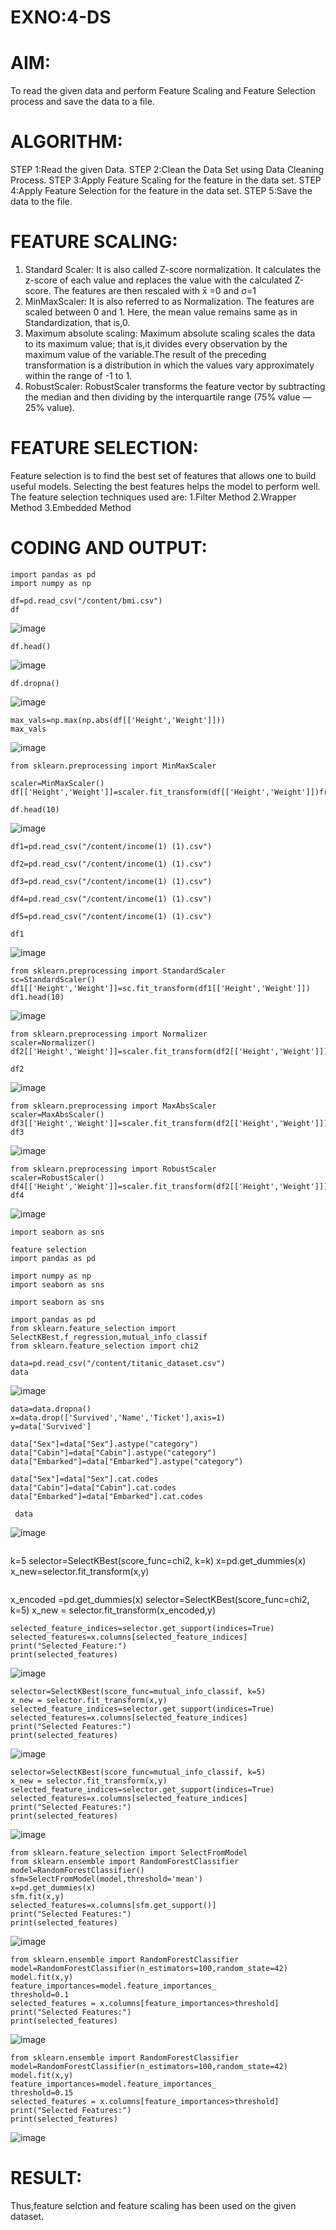 # EXNO:4-DS
# AIM:
To read the given data and perform Feature Scaling and Feature Selection process and save the
data to a file.

# ALGORITHM:
STEP 1:Read the given Data.
STEP 2:Clean the Data Set using Data Cleaning Process.
STEP 3:Apply Feature Scaling for the feature in the data set.
STEP 4:Apply Feature Selection for the feature in the data set.
STEP 5:Save the data to the file.

# FEATURE SCALING:
1. Standard Scaler: It is also called Z-score normalization. It calculates the z-score of each value and replaces the value with the calculated Z-score. The features are then rescaled with x̄ =0 and σ=1
2. MinMaxScaler: It is also referred to as Normalization. The features are scaled between 0 and 1. Here, the mean value remains same as in Standardization, that is,0.
3. Maximum absolute scaling: Maximum absolute scaling scales the data to its maximum value; that is,it divides every observation by the maximum value of the variable.The result of the preceding transformation is a distribution in which the values vary approximately within the range of -1 to 1.
4. RobustScaler: RobustScaler transforms the feature vector by subtracting the median and then dividing by the interquartile range (75% value — 25% value).

# FEATURE SELECTION:
Feature selection is to find the best set of features that allows one to build useful models. Selecting the best features helps the model to perform well.
The feature selection techniques used are:
1.Filter Method
2.Wrapper Method
3.Embedded Method

# CODING AND OUTPUT:
 ```
import pandas as pd
import numpy as np
```
```
df=pd.read_csv("/content/bmi.csv")
df
```
![image](https://github.com/user-attachments/assets/a66652f9-c881-4a86-9d60-f92810b15c79)
```
df.head()
```
![image](https://github.com/user-attachments/assets/da322bb8-5154-4a88-956d-6b2ddc277842)
```
df.dropna()
```
![image](https://github.com/user-attachments/assets/be732e5d-f3d4-43d3-98cd-e3880852c0f4)
```
max_vals=np.max(np.abs(df[['Height','Weight']]))
max_vals
```
![image](https://github.com/user-attachments/assets/f637300f-cced-442c-a903-39645a36dbfb)
```
from sklearn.preprocessing import MinMaxScaler
```
```
scaler=MinMaxScaler()
df[['Height','Weight']]=scaler.fit_transform(df[['Height','Weight']])fr
```
```
df.head(10)
```
![image](https://github.com/user-attachments/assets/1365399a-aa4c-4cb7-a4b6-796831621969)

```
df1=pd.read_csv("/content/income(1) (1).csv")
```
```
df2=pd.read_csv("/content/income(1) (1).csv")
```
```
df3=pd.read_csv("/content/income(1) (1).csv")
```
```
df4=pd.read_csv("/content/income(1) (1).csv")
```
```
df5=pd.read_csv("/content/income(1) (1).csv")
```
```
df1

```

![image](https://github.com/user-attachments/assets/a7322a98-3297-41b6-a5e8-595c91dc8b4d)
```
from sklearn.preprocessing import StandardScaler
sc=StandardScaler()
df1[['Height','Weight']]=sc.fit_transform(df1[['Height','Weight']])
df1.head(10)
```

![image](https://github.com/user-attachments/assets/6ce0dc2e-72ee-4283-ab1a-61e105b7b596)
```
from sklearn.preprocessing import Normalizer
scaler=Normalizer()
df2[['Height','Weight']]=scaler.fit_transform(df2[['Height','Weight']])
```
```
df2
```

![image](https://github.com/user-attachments/assets/d5705138-76ec-4a7f-ab0a-04f1e473fdc6)
```
from sklearn.preprocessing import MaxAbsScaler
scaler=MaxAbsScaler()
df3[['Height','Weight']]=scaler.fit_transform(df2[['Height','Weight']])
df3
```

![image](https://github.com/user-attachments/assets/074d8e0c-80fa-47c0-bac6-7353f1b39ab7)
```
from sklearn.preprocessing import RobustScaler
scaler=RobustScaler()
df4[['Height','Weight']]=scaler.fit_transform(df2[['Height','Weight']])
df4
```

![image](https://github.com/user-attachments/assets/de4deeba-b8ab-4c5d-8818-6768a02c8543)
```
import seaborn as sns
```
```
feature selection 
import pandas as pd

import numpy as np 
import seaborn as sns
```
```
import seaborn as sns
```
```
import pandas as pd
from sklearn.feature_selection import SelectKBest,f_regression,mutual_info_classif
from sklearn.feature_selection import chi2
```
```
data=pd.read_csv("/content/titanic_dataset.csv")
data
```
![image](https://github.com/user-attachments/assets/c0330f51-a459-4e63-ba8f-8356dc929c69)
```
data=data.dropna()
x=data.drop(['Survived','Name','Ticket'],axis=1)
y=data['Survived']
```
```
data["Sex"]=data["Sex"].astype("category")
data["Cabin"]=data["Cabin"].astype("category")
data["Embarked"]=data["Embarked"].astype("category")
```
```
data["Sex"]=data["Sex"].cat.codes
data["Cabin"]=data["Cabin"].cat.codes
data["Embarked"]=data["Embarked"].cat.codes
```
```
 data
```
![image](https://github.com/user-attachments/assets/2a598b08-3121-478e-a22b-c7c0986f79c3)
```
```
k=5
selector=SelectKBest(score_func=chi2, k=k)
x=pd.get_dummies(x)
x_new=selector.fit_transform(x,y)
```
```
x_encoded =pd.get_dummies(x)
selector=SelectKBest(score_func=chi2, k=5)
x_new = selector.fit_transform(x_encoded,y)
```
selected_feature_indices=selector.get_support(indices=True)
selected_features=x.columns[selected_feature_indices]
print("Selected_Feature:")
print(selected_features)
```
![image](https://github.com/user-attachments/assets/317c121c-abf4-4dc7-a14d-0f3e899e50b4)
```
selector=SelectKBest(score_func=mutual_info_classif, k=5)
x_new = selector.fit_transform(x,y)
selected_feature_indices=selector.get_support(indices=True)
selected_features=x.columns[selected_feature_indices]
print("Selected Features:")
print(selected_features)
```
![image](https://github.com/user-attachments/assets/70e1b6b3-e6a9-4b0c-abf6-e257e8dff14f)
```
selector=SelectKBest(score_func=mutual_info_classif, k=5)
x_new = selector.fit_transform(x,y)
selected_feature_indices=selector.get_support(indices=True)
selected_features=x.columns[selected_feature_indices]
print("Selected Features:")
print(selected_features)
```
![image](https://github.com/user-attachments/assets/1814553c-c56f-42a4-9416-589884be81bd)
 
```
from sklearn.feature_selection import SelectFromModel
from sklearn.ensemble import RandomForestClassifier
model=RandomForestClassifier()
sfm=SelectFromModel(model,threshold='mean')
x=pd.get_dummies(x)
sfm.fit(x,y)
selected_features=x.columns[sfm.get_support()]
print("Selected Features:")
print(selected_features)
```
![image](https://github.com/user-attachments/assets/412dcc3f-3af8-4678-9da0-1a354173f174)
```
from sklearn.ensemble import RandomForestClassifier
model=RandomForestClassifier(n_estimators=100,random_state=42)
model.fit(x,y)
feature_importances=model.feature_importances_
threshold=0.1
selected_features = x.columns[feature_importances>threshold]
print("Selected Features:")
print(selected_features)
```
![image](https://github.com/user-attachments/assets/afe8c286-877d-41f4-9392-3aa16803f600)
```
from sklearn.ensemble import RandomForestClassifier
model=RandomForestClassifier(n_estimators=100,random_state=42)
model.fit(x,y)
feature_importances=model.feature_importances_
threshold=0.15
selected_features = x.columns[feature_importances>threshold]
print("Selected Features:")
print(selected_features)
```
![image](https://github.com/user-attachments/assets/dca07307-d7fc-4546-8614-fadbeb133ca0)


# RESULT:
Thus,feature selction and feature scaling has been used on the given dataset.
      
